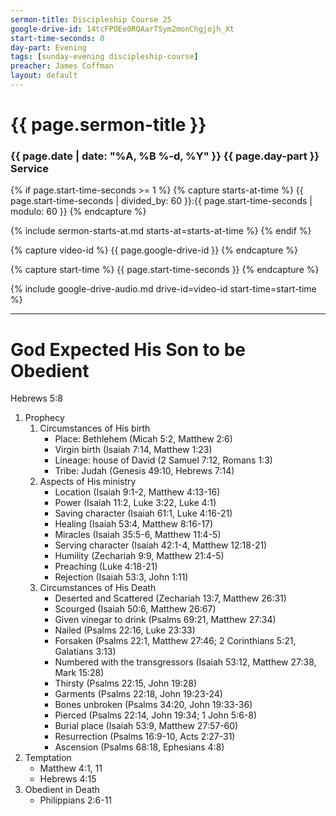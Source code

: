 ```yaml
---
sermon-title: Discipleship Course 25
google-drive-id: 14tcFPOEe0RQAarTSym2monChgjojh_Xt
start-time-seconds: 0
day-part: Evening
tags: [sunday-evening discipleship-course]
preacher: James Coffman
layout: default
---
```


# {{ page.sermon-title }}

### {{ page.date | date: "%A, %B %-d, %Y" }} {{ page.day-part }} Service

{% if page.start-time-seconds >= 1 %}
{% capture starts-at-time %}
{{ page.start-time-seconds | divided_by: 60 }}:{{ page.start-time-seconds | modulo: 60 }}
{% endcapture %}

{% include sermon-starts-at.md starts-at=starts-at-time %}
{% endif %}

{% capture video-id %}
{{ page.google-drive-id }}
{% endcapture %}

{% capture start-time %}
{{ page.start-time-seconds }}
{% endcapture %}

{% include google-drive-audio.md drive-id=video-id start-time=start-time %}

***

# God Expected His Son to be Obedient

Hebrews 5:8

1. Prophecy
    1. Circumstances of His birth
        - Place: Bethlehem (Micah 5:2, Matthew 2:6)
        - Virgin birth (Isaiah 7:14, Matthew 1:23)
        - Lineage: house of David (2 Samuel 7:12, Romans 1:3)
        - Tribe: Judah (Genesis 49:10, Hebrews 7:14)
    2. Aspects of His ministry
        - Location (Isaiah 9:1-2, Matthew 4:13-16)
        - Power (Isaiah 11:2, Luke 3:22, Luke 4:1)
        - Saving character (Isaiah 61:1, Luke 4:16-21)
        - Healing (Isaiah 53:4, Matthew 8:16-17)
        - Miracles (Isaiah 35:5-6, Matthew 11:4-5)
        - Serving character (Isaiah 42:1-4, Matthew 12:18-21)
        - Humility (Zechariah 9:9, Matthew 21:4-5)
        - Preaching (Luke 4:18-21)
        - Rejection (Isaiah 53:3, John 1:11)
    3. Circumstances of His Death
        - Deserted and Scattered (Zechariah 13:7, Matthew 26:31)
        - Scourged (Isaiah 50:6, Matthew 26:67)
        - Given vinegar to drink (Psalms 69:21, Matthew 27:34)
        - Nailed (Psalms 22:16, Luke 23:33)
        - Forsaken (Psalms 22:1, Matthew 27:46; 2 Corinthians 5:21, Galatians 3:13)
        - Numbered with the transgressors (Isaiah 53:12, Matthew 27:38, Mark 15:28)
        - Thirsty (Psalms 22:15, John 19:28)
        - Garments (Psalms 22:18, John 19:23-24)
        - Bones unbroken (Psalms 34:20, John 19:33-36)
        - Pierced (Psalms 22:14, John 19:34; 1 John 5:6-8)
        - Burial place (Isaiah 53:9, Matthew 27:57-60)
        - Resurrection (Psalms 16:9-10, Acts 2:27-31)
        - Ascension (Psalms 68:18, Ephesians 4:8)
2. Temptation
    - Matthew 4:1, 11
    - Hebrews 4:15
3. Obedient in Death
    - Philippians 2:6-11